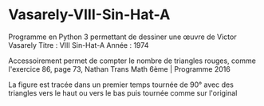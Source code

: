 # Vasarely-VIII-Sin-Hat-A

Programme en Python 3 permettant de dessiner une œuvre de Victor Vasarely
Titre : VIII Sin-Hat-A
Année : 1974

Accessoirement permet de compter le nombre de triangles rouges, comme l'exercice 86, page 73, Nathan Trans Math 6ème | Programme 2016

La figure est tracée dans un premier temps tournée de 90° avec des triangles vers le haut ou vers le bas puis tournée comme sur l'original
